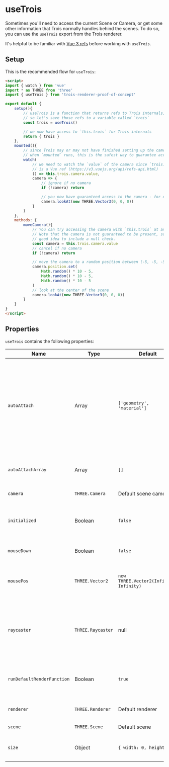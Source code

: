 # useTrois

Sometimes you'll need to access the current Scene or Camera, or get some other information that Trois normally handles behind the scenes. To do so, you can use the `useTrois` export from the Trois renderer.

It's helpful to be familiar with [Vue 3 refs](https://v3.vuejs.org/api/refs-api.html) before working with `useTrois`.

## Setup

This is the recommended flow for `useTrois`:

```html
<script>
import { watch } from 'vue'
import * as THREE from 'three'
import { useTrois } from 'trois-renderer-proof-of-concept'

export default {
    setup(){
        // useTrois is a function that returns refs to Trois internals,
        // so let's save those refs to a variable called `trois`
        const trois = useTrois()

        // we now have access to `this.trois` for Trois internals
        return { trois }
    },
    mounted(){
        // since Trois may or may not have finished setting up the camera
        // when `mounted` runs, this is the safest way to guarantee access to the camera:
        watch(
            // we need to watch the `value` of the camera since `trois.camera` 
            // is a Vue ref (https://v3.vuejs.org/api/refs-api.html)
            () => this.trois.camera.value,
            camera => {
                // ignore if no camera
                if (!camera) return

                // you now have guaranteed access to the camera - for example, you can do:
                camera.lookAt(new THREE.Vector3(0, 0, 0))
            }
        )
    },
    methods: {
        moveCamera(){
            // You can try accessing the camera with `this.trois` at any time.
            // Note that the camera is not guaranteed to be present, so it's a 
            // good idea to include a null check.
            const camera = this.trois.camera.value
            // cancel if no camera
            if (!camera) return

            // move the camera to a random position between (-5, -5, -5) and (5, 5, 5)
            camera.position.set(
                Math.random() * 10 - 5,
                Math.random() * 10 - 5, 
                Math.random() * 10 - 5
            )
            // look at the center of the scene
            camera.lookAt(new THREE.Vector3(0, 0, 0))
        }
    }
}
</script>
```

## Properties

`useTrois` contains the following properties:

| Name                       | Type              | Default                                 | Notes                                                                                                                                                                                                                                                            |
| -------------------------- | ----------------- | --------------------------------------- | ---------------------------------------------------------------------------------------------------------------------------------------------------------------------------------------------------------------------------------------------------------------- |
| `autoAttach`               | Array             | `['geometry', 'material']`              | Component types to auto-attach to parents. Any component ending with a name in this list will be attached to its parent as `$attached.<autoAttachName>`. For example, `geometry` in this list will attach a `boxGeometry` to its parent as `$attached.geometry`. |
| `autoAttachArray`          | Array             | `[]`                                    | Components to auto-attach to a parent's array. Not currently implemented.                                                                                                                                                                                        |
| `camera`                   | `THREE.Camera`    | Default scene camera                    | The camera currently rendering.                                                                                                                                                                                                                                  |
| `initialized`              | Boolean           | `false`                                 | Whether or not Trois has been initialized. Set to `true` when a `TroisCanvas` is created.                                                                                                                                                                        |
| `mouseDown`                | Boolean           | `false`                                 | Whether or not the left mouse button is currently down.                                                                                                                                                                                                          |
| `mousePos`                 | `THREE.Vector2`   | `new THREE.Vector2(Infinity, Infinity)` | The mouse position in normalized device coordinates (NDC) - bottom left (-1, -1), top right (1, 1).                                                                                                                                                              |
| `raycaster`                | `THREE.Raycaster` | null                                    | The built-in raycaster to handle `@pointerenter`, `@click`, etc [Trois events](/renderer/components/#events). Only created if a component in your project uses one of these events.                                                                              |
| `runDefaultRenderFunction` | Boolean           | `true`                                  | Whether or not to run the default Trois render function. Set to `false` if you have your own function you'd like to run.                                                                                                                                         |
| `renderer`                 | `THREE.Renderer`  | Default renderer                        | The renderer currently being used.                                                                                                                                                                                                                               |
| `scene`                    | `THREE.Scene`     | Default scene                           | The scene currently being used.                                                                                                                                                                                                                                  |
| `size`                     | Object            | `{ width: 0, height: 0 }`               | The renderer size. Trois should keep this up to date automatically.                                                                                                                                                                                              |